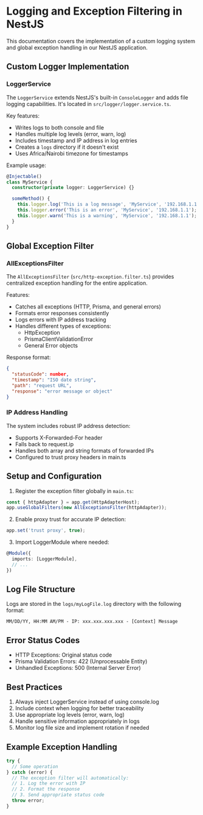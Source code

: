 # Logging and Exception Filtering in NestJS

This documentation covers the implementation of a custom logging system and global exception handling in our NestJS application.

## Custom Logger Implementation

### LoggerService

The `LoggerService` extends NestJS's built-in `ConsoleLogger` and adds file logging capabilities. It's located in `src/logger/logger.service.ts`.

Key features:
- Writes logs to both console and file
- Handles multiple log levels (error, warn, log)
- Includes timestamp and IP address in log entries
- Creates a `logs` directory if it doesn't exist
- Uses Africa/Nairobi timezone for timestamps

Example usage:
```typescript
@Injectable()
class MyService {
  constructor(private logger: LoggerService) {}

  someMethod() {
    this.logger.log('This is a log message', 'MyService', '192.168.1.1');
    this.logger.error('This is an error', 'MyService', '192.168.1.1');
    this.logger.warn('This is a warning', 'MyService', '192.168.1.1');
  }
}
```

## Global Exception Filter

### AllExceptionsFilter

The `AllExceptionsFilter` (`src/http-exception.filter.ts`) provides centralized exception handling for the entire application.

Features:
- Catches all exceptions (HTTP, Prisma, and general errors)
- Formats error responses consistently
- Logs errors with IP address tracking
- Handles different types of exceptions:
  - HttpException
  - PrismaClientValidationError
  - General Error objects

Response format:
```json
{
  "statusCode": number,
  "timestamp": "ISO date string",
  "path": "request URL",
  "response": "error message or object"
}
```

### IP Address Handling

The system includes robust IP address detection:
- Supports X-Forwarded-For header
- Falls back to request.ip
- Handles both array and string formats of forwarded IPs
- Configured to trust proxy headers in main.ts

## Setup and Configuration

1. Register the exception filter globally in `main.ts`:
```typescript
const { httpAdapter } = app.get(HttpAdapterHost);
app.useGlobalFilters(new AllExceptionsFilter(httpAdapter));
```

2. Enable proxy trust for accurate IP detection:
```typescript
app.set('trust proxy', true);
```

3. Import LoggerModule where needed:
```typescript
@Module({
  imports: [LoggerModule],
  // ...
})
```

## Log File Structure

Logs are stored in the `logs/myLogFile.log` directory with the following format:
```
MM/DD/YY, HH:MM AM/PM - IP: xxx.xxx.xxx.xxx - [Context] Message
```

## Error Status Codes

- HTTP Exceptions: Original status code
- Prisma Validation Errors: 422 (Unprocessable Entity)
- Unhandled Exceptions: 500 (Internal Server Error)

## Best Practices

1. Always inject LoggerService instead of using console.log
2. Include context when logging for better traceability
3. Use appropriate log levels (error, warn, log)
4. Handle sensitive information appropriately in logs
5. Monitor log file size and implement rotation if needed

## Example Exception Handling

```typescript
try {
  // Some operation
} catch (error) {
  // The exception filter will automatically:
  // 1. Log the error with IP
  // 2. Format the response
  // 3. Send appropriate status code
  throw error;
}
```